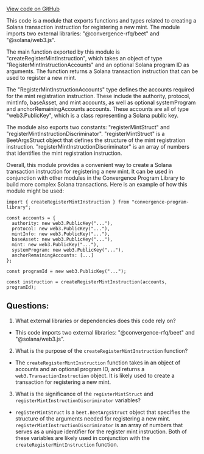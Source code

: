 [View code on GitHub](https://github.com/convergence-rfq/convergence-program-library/rfq/js/generated/instructions/registerMint.d.ts)

This code is a module that exports functions and types related to creating a Solana transaction instruction for registering a new mint. The module imports two external libraries: "@convergence-rfq/beet" and "@solana/web3.js".

The main function exported by this module is "createRegisterMintInstruction", which takes an object of type "RegisterMintInstructionAccounts" and an optional Solana program ID as arguments. The function returns a Solana transaction instruction that can be used to register a new mint.

The "RegisterMintInstructionAccounts" type defines the accounts required for the mint registration instruction. These include the authority, protocol, mintInfo, baseAsset, and mint accounts, as well as optional systemProgram and anchorRemainingAccounts accounts. These accounts are all of type "web3.PublicKey", which is a class representing a Solana public key.

The module also exports two constants: "registerMintStruct" and "registerMintInstructionDiscriminator". "registerMintStruct" is a BeetArgsStruct object that defines the structure of the mint registration instruction. "registerMintInstructionDiscriminator" is an array of numbers that identifies the mint registration instruction.

Overall, this module provides a convenient way to create a Solana transaction instruction for registering a new mint. It can be used in conjunction with other modules in the Convergence Program Library to build more complex Solana transactions. Here is an example of how this module might be used:

```
import { createRegisterMintInstruction } from "convergence-program-library";

const accounts = {
  authority: new web3.PublicKey("..."),
  protocol: new web3.PublicKey("..."),
  mintInfo: new web3.PublicKey("..."),
  baseAsset: new web3.PublicKey("..."),
  mint: new web3.PublicKey("..."),
  systemProgram: new web3.PublicKey("..."),
  anchorRemainingAccounts: [...]
};

const programId = new web3.PublicKey("...");

const instruction = createRegisterMintInstruction(accounts, programId);
```
## Questions: 
 1. What external libraries or dependencies does this code rely on?
- This code imports two external libraries: "@convergence-rfq/beet" and "@solana/web3.js".

2. What is the purpose of the `createRegisterMintInstruction` function?
- The `createRegisterMintInstruction` function takes in an object of accounts and an optional program ID, and returns a `web3.TransactionInstruction` object. It is likely used to create a transaction for registering a new mint.

3. What is the significance of the `registerMintStruct` and `registerMintInstructionDiscriminator` variables?
- `registerMintStruct` is a `beet.BeetArgsStruct` object that specifies the structure of the arguments needed for registering a new mint. `registerMintInstructionDiscriminator` is an array of numbers that serves as a unique identifier for the register mint instruction. Both of these variables are likely used in conjunction with the `createRegisterMintInstruction` function.